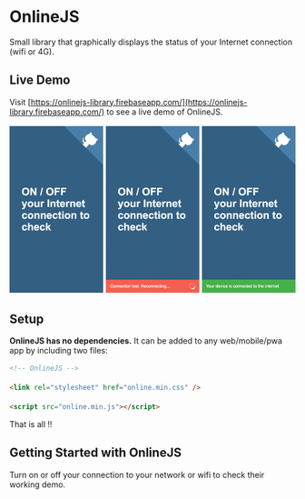 OnlineJS
========

Small library that graphically displays the status of your Internet connection (wifi or 4G).

## Live Demo

Visit [https://onlinejs-library.firebaseapp.com/](https://onlinejs-library.firebaseapp.com/) to see a live demo of OnlineJS.

![alt text](./demo/img/preview.jpg "Preview")

## Setup

**OnlineJS has no dependencies.** It can be added to any web/mobile/pwa app by including two files:

```HTML
<!-- OnlineJS -->

<link rel="stylesheet" href="online.min.css" />

<script src="online.min.js"></script>
```

That is all !!

## Getting Started with OnlineJS

Turn on or off your connection to your network or wifi to check their working demo.
